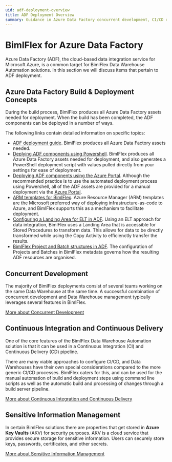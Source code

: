```yaml
---
uid: adf-deployment-overview
title: ADF Deployment Overview
summary: Guidance in Azure Data Factory concurrent development, CI/CD delivery, sensitive information management, and deployment through powershell and Azure portal 
---
```

# BimlFlex for Azure Data Factory

Azure Data Factory (ADF), the cloud-based data integration service for Microsoft Azure, is a common target for BimlFlex Data Warehouse Automation solutions. In this section we will discuss items that pertain to ADF deployment.

## Azure Data Factory Build & Deployment Concepts

During the build process, BimlFlex produces all Azure Data Factory assets needed for deployment. When the build has been completed, the ADF components can be deployed in a number of ways.

The following links contain detailed information on specific topics:

* [ADF deployment guide](xref:bimlflex-adf-using-powershell). BimlFlex produces all Azure Data Factory assets needed.
* [Deplying ADF components using Powershell](xref:bimlflex-adf-using-powershell). BimlFlex produces all Azure Data Factory assets needed for deployment, and also generates a PowerShell deployment script with values pulled directly from your settings for ease of deployment.
* [Deploying ADF components using the Azure Portal](xref:using-azure-portal). Although the recommended practice is to use the automated deployment process using Powershell, all of the ADF assets are provided for a manual deployment via the [Azure Portal](https://portal.azure.com).
* [ARM templates for BimlFlex](xref:bfx-arm-templates). Azure Resource Manager (ARM) templates are the Microsoft preferred way of deploying infrastructure-as-code to Azure, and BimlFlex supports this as a mechanism to facilitate deployment.
* [Configuring a Landing Area for ELT in ADF](xref:bimlflex-adf-landing-area). Using an ELT approach for data integration, BimlFlex uses a Landing Area that is accessible for Stored Procedures to transform data. This allows for data to be directly transformed while using the Copy Activity to efficienctly transfer the results.
* [BimlFlex Project and Batch structures in ADF](xref:bimlflex-adf-project-batch-structure). The configuration of Projects and Batches in BimlFlex metadata governs how the resulting ADF resources are organised.

## Concurrent Development

The majority of BimlFlex deployments consist of several teams working on the same Data Warehouse at the same time. A successful combination of concurrent development and Data Warehouse management typically leverages several features in BimlFlex.

[More about Concurrent Development](xref:bimlflex-adf-concurrent-development)

## Continuous Integration and Continuous Delivery

One of the core features of the BimlFlex Data Warehouse Automation solution is that it can be used in a Continuous Integration (CI) and Continuous Delivery (CD) pipeline.

There are many viable approaches to configure CI/CD, and Data Warehouses have their own special considerations compared to the more generic CI/CD processes. BimlFlex caters for this, and can be used for the manual automation of build and deployment steps using command line scripts as well as the automatic build and processing of changes through a build server pipeline.

[More about Continuous Integration and Continuous Delivery](xref:bimlflex-adf-continuous-integration-and-continuous-delivery)

## Sensitive Information Management

In certain BimlFlex solutions there are properties that get stored in **Azure Key Vaults** (AKV) for security purposes. AKV is a cloud service that provides secure storage for sensitive information. Users can securely store keys, passwords, certificates, and other secrets.

[More about Sensitive Information Management](xref:sensitive-info-management)
